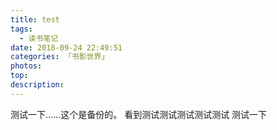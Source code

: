 ```yaml
---
title: test
tags:
  - 读书笔记
date: 2018-09-24 22:49:51
categories: 「书影世界」
photos:
top:
description:
---
```


测试一下……这个是备份的。
看到测试测试测试测试测试
测试一下